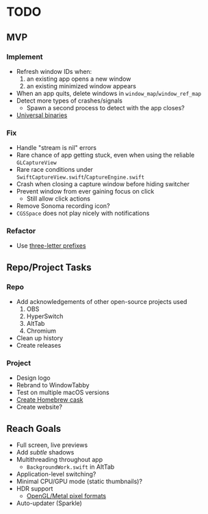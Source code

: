 # TODO

## MVP

### Implement

- Refresh window IDs when:
  1. an existing app opens a new window
  2. an existing minimized window appears
- When an app quits, delete windows in `window_map`/`window_ref_map`
- Detect more types of crashes/signals
  - Spawn a second process to detect with the app closes?
- [Universal binaries](https://developer.apple.com/documentation/apple-silicon/building-a-universal-macos-binary#Update-the-Architecture-List-of-Custom-Makefiles)

### Fix

- Handle "stream is nil" errors
- Rare chance of app getting stuck, even when using the reliable `GLCaptureView`
- Rare race conditions under `SwiftCaptureView.swift`/`CaptureEngine.swift`
- Crash when closing a capture window before hiding switcher
- Prevent window from ever gaining focus on click
  - Still allow click actions
- Remove Sonoma recording icon?
- `CGSSpace` does not play nicely with notifications

### Refactor

- Use [three-letter prefixes](https://google.github.io/styleguide/objcguide.html#prefixes)

## Repo/Project Tasks

### Repo

- Add acknowledgements of other open-source projects used
  1. OBS
  2. HyperSwitch
  3. AltTab
  4. Chromium
- Clean up history
- Create releases

### Project

- Design logo
- Rebrand to WindowTabby
- Test on multiple macOS versions
- [Create Homebrew cask](https://github.com/Homebrew/brew/blob/master/docs/Formula-Cookbook.md#basic-instructions)
- Create website?

## Reach Goals

- Full screen, live previews
- Add _subtle_ shadows
- Multithreading throughout app
  - `BackgroundWork.swift` in AltTab
- Application-level switching?
- Minimal CPU/GPU mode (static thumbnails)?
- HDR support
  - [OpenGL/Metal pixel formats](https://developer.apple.com/forums/thread/698050)
- Auto-updater (Sparkle)
